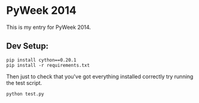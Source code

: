 # PyWeek 2014

This is my entry for PyWeek 2014.

## Dev Setup:

```
pip install cython==0.20.1
pip install -r requirements.txt
```

Then just to check that you've got everything installed correctly try
running the test script.

```
python test.py
```
